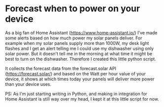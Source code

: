 # Forecast when to power on your device
As a big fan of Home Assistant (https://www.home-assistant.io/) I've made some alerts based on how much power my solar panels deliver. For example when my solar panels supply more than 1000W, my desk light flashes and I get an alert telling me I could use my dishwasher using only solar power. But it doesn't tell me in the morning at what time it might be best to turn on the dishwasher. Therefore I created this little python script.

It collects the forecast data from the forecast.solar API (https://forecast.solar/) and based on the Watt per hour value of your device, it shows at which times today your panels will deliver more power than your device uses.

PS: As I'm just starting writing in Python, and making in integration for Home Assistant is still way over my head, I kept it at this little script for now.
